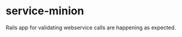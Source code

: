 service-minion
==============


Rails app for validating webservice calls are happening as expected.

